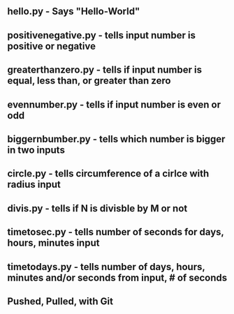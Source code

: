 ## hello.py - Says "Hello-World" 
## positivenegative.py - tells input number is positive or negative
## greaterthanzero.py - tells if input number is equal, less than, or greater than zero
## evennumber.py - tells if input number is even or odd
## biggernbumber.py -  tells which number is bigger in two inputs
## circle.py - tells circumference of a cirlce with radius input
## divis.py - tells if N is divisble by M or not
## timetosec.py - tells number of seconds for days, hours, minutes input
## timetodays.py - tells number of days, hours, minutes and/or seconds from input, # of seconds


## Pushed, Pulled, with Git